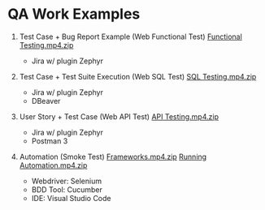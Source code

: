 # QA Work Examples

1. Test Case + Bug Report Example (Web Functional Test)
[Functional Testing.mp4.zip](https://github.com/user-attachments/files/15972915/Functional.Testing.mp4.zip)
   - Jira w/ plugin Zephyr 


2. Test Case + Test Suite Execution (Web SQL Test)
[SQL Testing.mp4.zip](https://github.com/user-attachments/files/15959954/SQL.Testing.mp4.zip)
   - Jira w/ plugin Zephyr
   - DBeaver

3. User Story + Test Case (Web API Test)
[API Testing.mp4.zip](https://github.com/user-attachments/files/15972772/API.Testing.mp4.zip)
   - Jira w/ plugin Zephyr
   - Postman 3
   
4. Automation (Smoke Test)
[Frameworks.mp4.zip](https://github.com/user-attachments/files/15981160/Frameworks.mp4.zip)
[Running Automation.mp4.zip](https://github.com/user-attachments/files/15981172/Running.Automation.mp4.zip)
   - Webdriver: Selenium
   - BDD Tool: Cucumber
   - IDE: Visual Studio Code
